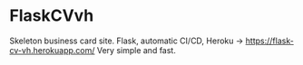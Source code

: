 # FlaskCVvh
Skeleton business card site. Flask, automatic CI/CD, Heroku -> https://flask-cv-vh.herokuapp.com/
Very simple and fast.
